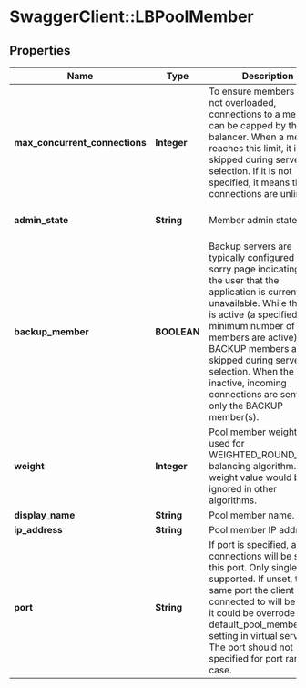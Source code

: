 # SwaggerClient::LBPoolMember

## Properties
Name | Type | Description | Notes
------------ | ------------- | ------------- | -------------
**max_concurrent_connections** | **Integer** | To ensure members are not overloaded, connections to a member can be capped by the load balancer. When a member reaches this limit, it is skipped during server selection. If it is not specified, it means that connections are unlimited.  | [optional] 
**admin_state** | **String** | Member admin state. | [optional] [default to &#39;ENABLED&#39;]
**backup_member** | **BOOLEAN** | Backup servers are typically configured with a sorry page indicating to the user that the application is currently unavailable. While the pool is active (a specified minimum number of pool members are active) BACKUP members are skipped during server selection. When the pool is inactive, incoming connections are sent to only the BACKUP member(s).  | [optional] [default to false]
**weight** | **Integer** | Pool member weight is used for WEIGHTED_ROUND_ROBIN balancing algorithm. The weight value would be ignored in other algorithms.  | [optional] [default to 1]
**display_name** | **String** | Pool member name. | [optional] 
**ip_address** | **String** | Pool member IP address. | 
**port** | **String** | If port is specified, all connections will be sent to this port. Only single port is supported. If unset, the same port the client connected to will be used, it could be overrode by default_pool_member_port setting in virtual server. The port should not specified for port range case.  | [optional] 


